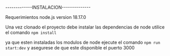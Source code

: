 -------------INSTALACION--------------

Requerimientos
     node.js version 18.17.0

Una vez clonado el proyecto debe instalar las dependencias de node
utilice el comando `npm install`

ya que esten instaladas los modulos de node ejecute el comando
`npm run start:dev` y asegurese de que este disponible el puerto 3000
